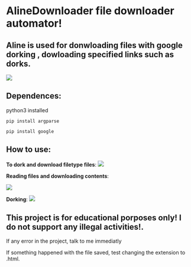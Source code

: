 # AlineDownloader file downloader automator!

## Aline is used for donwloading files with google dorking , dowloading specified links such as dorks.

<img src="https://cdn.discordapp.com/attachments/307281507431481344/904444564377591889/unknown.png">

## Dependences:

python3 installed

`pip install argparse`

`pip install google`

## How to use:

**To dork and download filetype files**:
<img src="https://cdn.discordapp.com/attachments/307281507431481344/904425600809304155/unknown.png">

**Reading files and downloading contents**:


<img src="https://cdn.discordapp.com/attachments/307281507431481344/904425879961206805/unknown.png">

**Dorking**:
<img src="https://cdn.discordapp.com/attachments/307281507431481344/904444037094862889/unknown.png">


## This project is for educational porposes only! I do not support any illegal activities!.

If any error in the project, talk to me immediatly

If something happened with the file saved, test changing the extension to .html.
          



